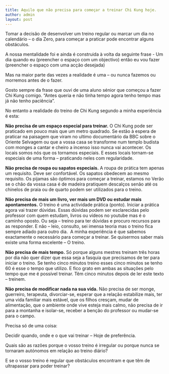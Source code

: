 ```yaml
---
title: Aquilo que não precisa para começar a treinar Chi Kung hoje.
author: admin
layout: post
---
```

Tomar a decisão de desenvolver um treino regular ou marcar um dia no calendário &#8211; o dia Zero, para começar a praticar pode encontrar alguns obstáculos.

A nossa mentalidade foi e ainda é construida à volta da seguinte frase - Um dia quando eu (preencher o espaço com um objectivo) então eu vou fazer (preencher o espaço com uma acção desejada)

Mas na maior parte das vezes a realidade é uma &#8211; ou nunca fazemos ou morremos antes de o fazer.


Gosto sempre da frase que ouvi de uma aluno sénior que começou a fazer Chi Kung comigo. &#8220;Antes queria e não tinha tempo agora tenho tempo mas já não tenho paciência&#8221;.

No entanto a realidade do treino de Chi Kung segundo a minha experiência é esta:

**Não precisa de um espaço especial para treinar.** O Chi Kung pode ser praticado em pouco mais que um metro quadrado. Se estão à espera de praticar na paisagem que viram no ultimo documentário da BBC sobre o Oriente Selvagem ou que a vossa casa se transforme num templo budista com monges a cantar e cheiro a incenso isso nunca vai acontecer. Os locais somos nós que os tornamos especiais. E esses locais tornam-se especiais de uma forma &#8211; praticando neles com regularidade.

**Não precisa de roupa ou sapatos especiais.** A roupa de prática tem apenas um requisito. Deve ser confortável. Os sapatos obedecem ao mesmo requisito. Os pijamas são óptimos para começar a treinar, estamos no Verão se o chão da vossa casa é de madeira pratiquem descalços senão até os chinelos de praia ou de quarto podem ser utilizados para o treino.

**Não precisa de mais um livro, ver mais um DVD ou estudar mais apontamentos.** O treino é uma actividade prática (ponto). Iniciar a prática agora vai trazer dúvidas. Essas dúvidas podem ser esclarecidas pelo professor com quem estudam, livros ou vídeos no youtube mas é o caminho oposto. Ou seja &#8211; treino para ter dúvidas e procuro recursos para as responder. E não &#8211; leio, consulto, sei imensa teoria mas o treino fica sempre adiado para outro dia.  A minha experiência é que sabemos exactamente o necessário para começar a treinar. Se quisermos saber mais existe uma forma excelente &#8211; O treino.

**Não precisa de mais tempo.** Só porque alguns mestres treinam três horas por dia não quer dizer que essa seja a fasquia que precisamos de ter para iniciar o treino. Se tenho cinco minutos treino esses cinco minutos se tenho 60 é esse o tempo que utilizo. E fico grato em ambas as situações pelo tempo que me é possível treinar. Têm cinco minutos depois de ler este texto &#8211; treinem.

**Não precisa de modificar nada na sua vida.** Não precisa de ser monge, guerreiro, terapeuta, divorciar-se, esperar que a relação estabilize mais, ter uma vida familiar mais estável, que os filhos cresçam, mudar de alimentação, que o ambiente onde vive esteja mais calmo, não precisa de ir para a montanha e isolar-se, receber a benção do professor ou mudar-se para o campo.

Precisa só de uma coisa:

Decidir quando, onde e o que vai treinar &#8211; Hoje de preferência.

Quais são as razões porque o vosso treino é irregular ou porque nunca se tornaram autónomos em relação ao treino diário?

E se o vosso treino é regular que obstáculos encontram e que têm de ultrapassar para poder treinar?
